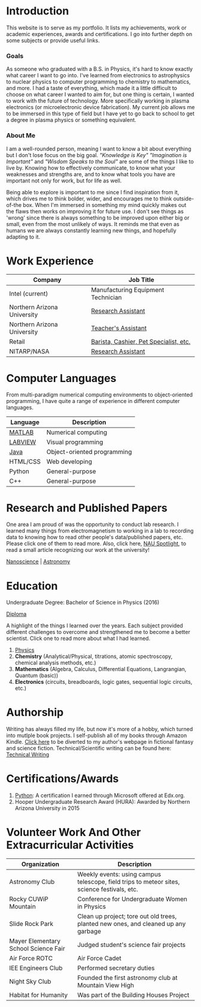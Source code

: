 # Introduction 
This website is to serve as my portfolio. It lists my achievements, work or academic experiences, awards and certifications. I go into further depth on some subjects or provide useful links.

### Goals
As someone who graduated with a B.S. in Physics, it's hard to know exactly what career I want to go into. I've learned from electronics to astrophysics to nuclear physics to computer programming to chemistry to mathematics, and more. I had a taste of everything, which made it a little difficult to choose on what career I wanted to aim for, but one thing is certain, I wanted to work with the future of technology. More specifically working in plasma electronics (or microelectronic device fabrication). My current job allows me to be immersed in this type of field but I have yet to go back to school to get a degree in plasma physics or something equivalent.

### About Me
I am a well-rounded person, meaning I want to know a bit about everything but I don't lose focus on the big goal. 
_"Knowledge is Key"_  _"Imagination is Important"_ and _"Wisdom Speaks to the Soul"_ are some of the things I like to live by. Knowing how to effectively communicate, to know what your weaknesses and strengths are, and to know what tools you have are important not only for work, but for life as well. 

Being able to explore is important to me since I find inspiration from it, which drives me to think bolder, wider, and encourages me to think outside-of-the box. When I'm immersed in something my mind quickly makes out the flaws then works on improving it for future use. I don't see things as 'wrong' since there is always something to be improved upon either big or small, even from the most unlikely of ways. It reminds me that even as humans we are always constantly learning new things, and hopefully adapting to it.


# Work Experience

Company | Job Title
---- | ----
Intel (current) | Manufacturing Equipment Technician
Northern Arizona University | [Research Assistant](./nauRA.md)
Northern Arizona University | [Teacher's Assistant](./nauTA.md)
Retail | [Barista, Cashier, Pet Specialist, etc.](./retail.md)
NITARP/NASA | [Research Assistant](./embryRA.md)


# Computer Languages

From multi-paradigm numerical computing environments to object-oriented programming, I have quite a range of experience in different computer languages.

Language | Description       
----|----
[MATLAB](./matlab.md) | Numerical computing
[LABVIEW](./labview.md) | Visual programming
[Java](./java.md) | Object-oriented programming
HTML/CSS | Web developing
Python | General-purpose
C++ | General-purpose


# Research and Published Papers
One area I am proud of was the opportunity to conduct lab research. I learned many things from electromagnetism to working in a lab to recording data to knowing how to read other people's data/published papers, etc. Please click one of them to read more. Also, click here, [NAU Spotlight](http://news.nau.edu/student-spotlight-june-8-2018/#.XUeI4OhKjIV), to read a small article recognizing our work at the university!

[Nanoscience](./nano.md) | [Astronomy](./astro.md)

# Education

Undergraduate Degree: Bachelor of Science in Physics (2016)

[Diploma](./diploma.jpg)

A highlight of the things I learned over the years. Each subject provided different challenges to overcome and strengthened me to become a better scientist. Click one to read more about what I had learned. 

1. [Physics](./physics.md)
2. **Chemistry** (Analytical/Physical, titrations, atomic spectroscopy, chemical analysis methods, etc.)
3. **Mathematics** (Algebra, Calculus, Differential Equations, Langrangian, Quantum (basic))
4. **Electronics** (circuits, breadboards, logic gates, sequential logic circuits, etc.)

# Authorship
Writing has always filled my life, but now it's more of a hobby, which turned into mutlple book projects. I self-publish all of my books through Amazon Kindle. [Click here](https://booksbyrce.blogspot.com/) to be diverted to my author's webpage in fictional fantasy and science fiction. Technical/Scientific writing can be found here: [Technical Writing](./techwr.md)


# Certifications/Awards
1. [Python](./python.md): A certification I earned through Microsoft offered at Edx.org.
2. Hooper Undergraduate Research Award (HURA): Awarded by Northern Arizona University in 2015

# Volunteer Work And Other Extracurricular Activities

Organization | Description
----|----
Astronomy Club | Weekly events: using campus telescope, field trips to meteor sites, science festivals, etc.
Rocky CUWiP Mountain | Conference for Undergraduate Women in Physics
Slide Rock Park | Clean up project; tore out old trees, planted new ones, and cleaned up any garbage
Mayer Elementary School Science Fair | Judged student's science fair projects
Air Force ROTC | Air Force Cadet
IEE Engineers Club | Performed secretary duties
Night Sky Club | Founded the first astronomy club at Mountain View High
Habitat for Humanity | Was part of the Building Houses Project
